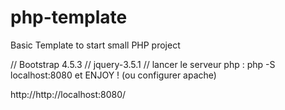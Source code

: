 # php-template
Basic Template to start small PHP project

// Bootstrap 4.5.3
// jquery-3.5.1
// lancer le serveur php : php -S localhost:8080 et ENJOY ! (ou configurer apache)

http://http://localhost:8080/

